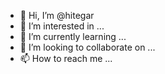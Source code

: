 - 👋 Hi, I’m @hitegar
- 👀 I’m interested in ...
- 🌱 I’m currently learning ...
- 💞️ I’m looking to collaborate on ...
- 📫 How to reach me ...

<!---
hitegar/hitegar is a ✨ special ✨ repository because its `README.md` (this file) appears on your GitHub profile.
You can click the Preview link to take a look at your changes.
--->
